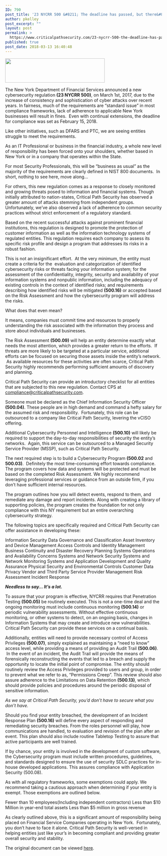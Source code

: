 ```yaml
---
ID: 790
post_title: '23 NYCRR 500 &#8211; The deadline has passed, but there&#8217;s still time.'
author: pkelley
post_excerpt: ""
layout: post
permalink: >
  https://www.criticalpathsecurity.com/23-nycrr-500-the-deadline-has-passed-but-theres-still-time/
published: true
post_date: 2018-03-13 16:40:48
---
```

<img src="https://www.criticalpathsecurity.com/wp-content/uploads/2018/03/nydfs.jpg" alt="" width="320" height="78" />

The New York Department of Financial Services announced a new cybersecurity regulation <b>(23 NYCRR 500)</b>, on March 1st, 2017, due to the increase of consistency and sophistication of cyber attacks over recent years. In fairness, much of the requirements are “standard issue” in most compliance frameworks, lack of adherence to applicable New York businesses will result in fines.  Even with continual extensions, the deadline for compliance was set as February 15, 2018.

Like other initiatives, such as DFARS and PTC, we are seeing entities struggle to meet the requirements.

As an IT Professional or business in the financial industry, a whole new level of responsibility has been forced onto your shoulders, whether based in New York or in a company that operates within the State.

For most Security Professionals, this will be “business as usual” as the majority of the requirements are clearly defined in NIST 800 documents.  In short, nothing to see here, move along…

For others, this new regulation comes as a response to closely monitored and growing threats posed to information and financial systems. Though initially attributed to nation-states, Critical Path Security has observed a greater amount of attacks stemming from independent groups. Unfortunately, we’ve also observed a lack of adherence to common security practices without strict enforcement of a regulatory standard.

Based on the recent successful attacks against prominent financial institutions, this regulation is designed to promote the protection of customer information as well as the information
technology systems of regulated entities. This regulation requires each company to assess its specific risk profile and design a program that addresses its risks in a robust fashion.

This is not an insignificant effort.  At the very minimum, the entity must create a criteria for the  evaluation and categorization of identified cybersecurity risks or threats facing your information system; for the assessment of the confidentiality, integrity, security and availability of your information systems and nonpublic information, including the adequacy of existing controls in the context of identified risks; and requirements describing how identified risks will be mitigated <b>(500.16)</b> or accepted based on the Risk Assessment and how the cybersecurity program will address the risks.

What does that even mean?

It means, companies must commit time and resources to properly understanding the risk associated with the information they process and store about individuals and businesses.

The Risk Assessment <b>(500.09)</b> will help an entity determine exactly what needs the most attention, which provides a greater return to the efforts.  If threats are more likely to be targeted at a particular service, additional efforts can be focused on securing those assets inside the entity’s network.  As available resources for these activities are often scarce, Critical Path Security highly recommends performing sufficient amounts of discovery and planning.

Critical Path Security can provide an introductory checklist for all entities that are subjected to this new regulation. Contact CPS at compliance@criticalpathsecurity.com.

Someone must be declared as the Chief Information Security Officer <b>(500.04)</b>. These people are in high demand and command a hefty salary for the assumed risk and responsibility.  Fortunately, this role can be outsourced to a company like Critical Path Security, levering the vCISO offering.

Additional Cybersecurity Personnel and Intelligence <b>(500.10)</b> will likely be required to support the day-to-day responsibilities of security the entity’s networks.  Again, this service can be outsourced to a Managed Security Service Provider (MSSP), such as Critical Path Security.

The next required step is to build a Cybersecurity Program <b>(500.02</b> and <b>500.03)</b>.  Definitely the most time-consuming effort towards compliance. The program covers how data and systems will be protected and must be based on the completed Risk Assessment. We highly recommend leveraging professional services or guidance from an outside firm, if you don’t have sufficient internal resources.

The program outlines how you will detect events, respond to them, and remediate any damage and report incidents. Along with creating a library of supporting policies, the program creates the foundation for not only compliance with this NY requirement but an entire overarching cybersecurity strategy.

The following topics are specifically required and Critical Path Security can offer assistance in developing these:

Information Security
Data Governance and Classification
Asset Inventory and Device Management
Access Controls and Identity Management
Business Continuity and Disaster Recovery Planning
Systems Operations and Availability Concerns
Systems and Network Security
Systems and Network Monitoring
Systems and Application Development and Quality Assurance
Physical Security and Environmental Controls
Customer Data Privacy
Vendor and Third Party Service Provider Management
Risk Assessment
Incident Response

<em><strong>Needless to say… It’s a lot. </strong></em>

To assure that your program is effective, NYCRR requires that Penetration Testing <b>(500.05)</b> be routinely executed. This is not a one-time deal and the ongoing monitoring must include continuous monitoring <b>(500.14)</b> or periodic vulnerability assessments. Without effective continuous monitoring, or other systems to detect, on an ongoing basis, changes in Information Systems that may create and introduce new vulnerabilities. Critical Path Security can provide these services on a continual basis.

Additionally, entities will need to provide necessary control of Access Privileges <b>(500.07)</b>, simply explained as maintaining a “need to know” access level, while providing a means of providing an Audit Trail <b>(500.06)</b>.  In the event of an incident, the Audit Trail will provide the means of forensically reconstructing the events that led to a breach and supply the opportunity to locate the initial point of compromise. The entity should routinely review the Access Privileges provided to users and group, in order to prevent what we refer to as, “Permissions Creep”. This review should also assure adherence to the Limitations on Data Retention <b>(500.13)</b>, which should provide policies and procedures around the periodic disposal of sensitive information.

<em>As we say at Critical Path Security, you’d don’t have to secure what you don’t have.</em>

Should you find your entity breached, the development of an Incident Response Plan <b>(500.16)</b> will define every aspect of responding and remediating security breaches. From the roles personnel will play, how communications are handled, to evaluation and revision of the plan after an event. This plan should also include routine Tabletop Testing to assure that active participants are well trained.

If by chance, your entity is involved in the development of custom software, the Cybersecurity program must include written procedures, guidelines, and standards designed to ensure the use of security SDLC practices for in-house developed applications. This assures compliance with Application Security (500.08).

As with all regulatory frameworks, some exemptions could apply. We recommend taking a cautious approach when determining if your entity is exempt. Those exemptions are outlined below.

Fewer than 10 employees(Including independent contractors)
Less than $10 Million in year-end total assets
Less than $5 million in gross revenue

As clearly outlined above, this is a significant amount of responsibility being placed on Financial Service Companies operating in New York.  Fortunately, you don’t have to face it alone. Critical Path Security is well-versed in helping entities just like your’s in becoming compliant and providing greater overall security and stability.

The original document can be viewed <a href="http://www.dfs.ny.gov/legal/regulations/adoptions/dfsrf500txt.pdf" target="_blank" rel="noopener">here</a>.

&nbsp;